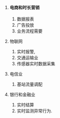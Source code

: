 1. #### 电商和时长营销

   1. 数据报表
   2. 广告投放
   3. 业务流程需要

2. 物联网

   1. 实时报警,
   2. 交通运输业
   3. 传感器实时数据采集

3. 电信业

   1. 基站流量调配

4. 银行和金融业

   1. 实时结算
   2. 实时监测异常行为.